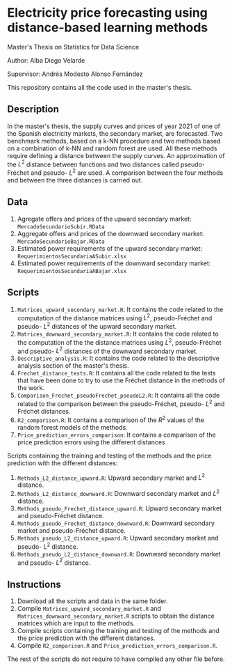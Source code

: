 # Electricity price forecasting using distance-based learning methods

Master's Thesis on Statistics for Data Science

Author: Alba Diego Velarde

Supervisor: Andrés Modesto Alonso Fernández

This repository contains all the code used in the master's thesis.  

## Description 

In the master's thesis, the supply curves and prices of year 2021 of one of the Spanish electricity markets, the secondary market, are forecasted. Two benchmark methods, based on a k-NN procedure and two methods based on a combination of k-NN and random forest are used. All these methods require defining a distance between the supply curves. An approximation of the $L^2$ distance between functions and two distances called pseudo-Fréchet and pseudo- $L^2$ are used. A comparison between the four methods and between the three distances is carried out.

## Data

1.  Agregate offers and prices of the upward secondary market: `MercadoSecundarioSubir.RData`
2.  Aggregate offers and prices of the downward secondary market: `MercadoSecundarioBajar.RData`
3.  Estimated power requirements of the upward secondary market: `RequerimientosSecundariaASubir.xlsx`
4.  Estimated power requirements of the downward secondary market: `RequerimientosSecundariaABajar.xlsx`

## Scripts 

1. `Matrices_upward_secondary_market.R`: It contains the code related to the computation of the distance matrices using $L^2$, pseudo-Fréchet and pseudo- $L^2$ distances of the upward secondary market.
2. `Matrices_downward_secondary_market.R`: It contains the code related to the computation of the the distance matrices using $L^2$, pseudo-Fréchet and pseudo- $L^2$ distances of the downward secondary market.
3. `Descriptive_analysis.R`: It contains the code related to the descriptive analysis section of the master's thesis.
4. `Frechet_distance_tests.R`: It contains all the code related to the tests that have been done to try to use the Fréchet distance in the methods of the work.
5. `Comparison_Frechet_pseudoFrechet_pseudoL2.R`: It contains all the code related to the comparison between the pseudo-Fréchet, pseudo- $L^2$ and Fréchet distances.
6. `R2_comparison.R`: It contains a comparison of the $R^2$ values of the random forest models of the methods.
7. `Price_prediction_errors_comparison`: It contains a comparison of the price prediction errors using the different distances

Scripts containing the training and testing of the methods and the price prediction with the different distances:
1. `Methods_L2_distance_upward.R`: Upward secondary market and $L^2$ distance.
2. `Methods_L2_distance_downward.R`: Downward secondary market and $L^2$ distance.
3. `Methods_pseudo_Frechet_distance_upward.R`: Upward secondary market and pseudo-Fréchet distance.
4. `Methods_pseudo_Frechet_distance_downward.R`: Downward secondary market and pseudo-Fréchet distance.
5. `Methods_pseudo_L2_distance_upward.R`: Upward secondary market and pseudo- $L^2$ distance.
6. `Methods_pseudo_L2_distance_downward.R`: Downward secondary market and pseudo- $L^2$ distance.



## Instructions

1. Download all the scripts and data in the same folder.
2. Compile `Matrices_upward_secondary_market.R` and `Matrices_downward_secondary_market.R` scripts to obtain the distance matrices which are input to the methods.
3. Compile scripts containing the training and testing of the methods and the price prediction with the different distances.
4. Compile `R2_comparison.R` and `Price_prediction_errors_comparison.R`.

The rest of the scripts do not require to have compiled any other file before.
